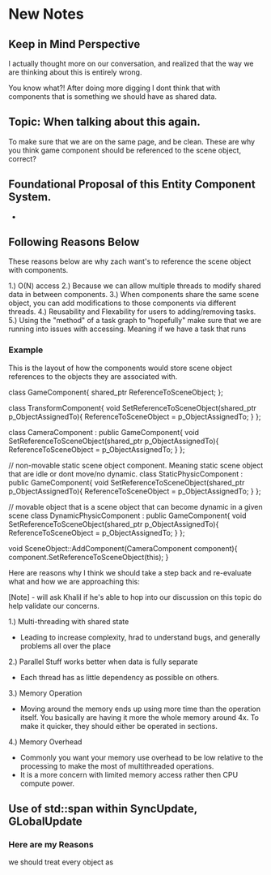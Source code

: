 # New Notes

## Keep in Mind Perspective

I actually thought more on our conversation, and realized that the way we are thinking about this is entirely wrong.

You know what?! After doing more digging I dont think that with components that is something we should have as shared data.


## Topic: When talking about this again.

To make sure that we are on the same page, and be clean. These are why you think game component should be referenced to the scene object, correct?

## Foundational Proposal of this Entity Component System.
- 

## Following Reasons Below

These reasons below are why zach want's to reference the scene object with components.

1.) O(N) access
2.) Because we can allow multiple threads to modify shared data in between components.
3.) When components share the same scene object, you can add modifications to those components via different threads.
4.) Reusability and Flexability for users to adding/removing tasks.
5.) Using the "method" of a task graph to "hopefully" make sure that we are running into issues with accessing. Meaning if we have a task that runs  


### Example

This is the layout of how the components would store scene object references to the objects they are associated with.

class GameComponent{
    shared_ptr<SceneObject> ReferenceToSceneObject;
};


class TransformComponent{
    void SetReferenceToSceneObject(shared_ptr<SceneObject> p_ObjectAssignedTo){
        ReferenceToSceneObject = p_ObjectAssignedTo;
    }
};

class CameraComponent : public GameComponent{
    void SetReferenceToSceneObject(shared_ptr<SceneObject> p_ObjectAssignedTo){
        ReferenceToSceneObject = p_ObjectAssignedTo;
    }
};

// non-movable static scene object component. Meaning static scene object that are idle or dont move/no dynamic.
class StaticPhysicComponent : public GameComponent{
    void SetReferenceToSceneObject(shared_ptr<SceneObject> p_ObjectAssignedTo){
        ReferenceToSceneObject = p_ObjectAssignedTo;
    }
};

// movable object that is a scene object that can become dynamic in a given scene
class DynamicPhysicComponent : public GameComponent{
    void SetReferenceToSceneObject(shared_ptr<SceneObject> p_ObjectAssignedTo){
        ReferenceToSceneObject = p_ObjectAssignedTo;
    }
};

void SceneObject::AddComponent(CameraComponent component){
    component.SetReferenceToSceneObject(this);
}



Here are reasons why I think we should take a step back and re-evaluate what and how we are approaching this:

[Note] - will ask Khalil if he's able to hop into our discussion on this topic do help validate our concerns.


1.) Multi-threading with shared state
- Leading to increase complexity, hrad to understand bugs, and generally problems all over the place

2.) Parallel Stuff works better when data is fully separate
- Each thread has as little dependency as possible on others.

3.) Memory Operation
- Moving around the memory ends up using more time than the operation itself. You basically are having it more the whole memory around 4x. To make it quicker, they should either be operated in sections.

4.) Memory Overhead
- Commonly you want your memory use overhead to be low relative to the processing to make the most of multithreaded operations.
- It is a more concern with limited memory access rather then CPU compute power.








## Use of std::span within SyncUpdate, GLobalUpdate

### Here are my Reasons

we should treat every object as 